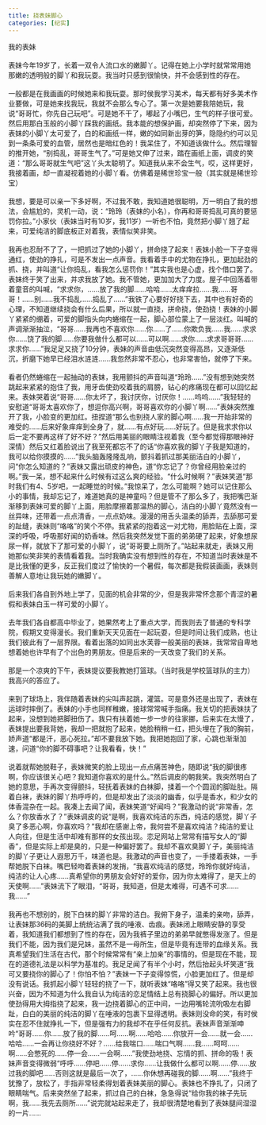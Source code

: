 ```yaml
---
title: 挠表妹脚心
categories: [纪实]
---
```


我的表妹<br><br>表妹今年19岁了，长着一双令人流口水的嫩脚丫。记得在她上小学时就常常用她那嫩的透明般的脚丫和我玩耍。我当时只感到很愉快，并不会感到性的存在。<br><br>一般都是在我画画的时候她来和我玩耍。那时侯我学习美术，每天都有好多美术作业要做，可是她来找我玩，我就不会那么专心了。第一次是她要我陪她玩，我说“哥哥忙，你先自己玩吧”。可是她不干了，嘟起了小嘴巴，生气的样子很可爱。然后用那白玉般的小脚丫踩我的画纸。我本能的想保护画，却突然停了下来，因为表妹的小脚丫太可爱了，白的和画纸一样，嫩的如同新出芽的笋，隐隐约约可以见到一条条可爱的血管，居然也是暗红色的！我呆住了，不知道该做什么。然后理智的推开她，“别捣乱，哥哥生气了。”可是她又伸了过来，踏在画纸上面，调皮的笑道：“那么哥哥就生气吧”这丫头太聪明了。知道我从来不会生气，哎，这样更好，我接着画，却一直凝视着她的小脚丫看。仿佛着是稀世珍宝一般（其实就是稀世珍宝）<br><br>我想，要是可以亲一下多好啊，不过我不敢，我知道她很聪明，万一明白了我的想法，会尴尬的，灵机一动，说：“玲玲（表妹的小名），你再和哥哥捣乱可真的要惩罚你拉。”小家伙（表妹当时有10岁，我11岁）一听也不怕，竟然把小脚丫翘了起来，可爱纯洁的脚底板正对着我，表情似笑非笑。<br><br>我再也忍耐不了了，一把抓过了她的小脚丫，拼命挠了起来！表妹小脸一下子变得通红，使劲的挣扎，可是不发出一点声音。我看着手中的尤物在挣扎，更加起劲的抓、挠，并叫道“让你捣乱，看我怎么惩罚你！”其实我也是心虚，找个借口罢了。表妹终于笑了出来，并求我放了她。我不管她，更加加大了力度。屋子中回荡着带着童音的叫喊，“求求你，……放了我的脚……哈哈……太痒痒拉……我……哥哥！……别……我不捣乱……捣乱了……”我铁了心要好好挠下去，其中也有好奇的心理，不知道继续挠会有什么后果，所以就一直挠，拼命挠，使劲挠！表妹的小脚丫紧紧的绷着，可爱的脚指头向内蜷缩在一起，脚心部位蒙上了一层淡红。叫喊的声调渐渐抽泣，“哥哥……我再也不喜欢你……你……了……你欺负我……我……求求你……饶了我的脚……你要我做什么都可以……可以啊……求你……求求哥哥哥……求求你……”我足足又挠了10分钟，表妹的声音由低沉突然变得高昂，又逐渐低沉，折磨下她早已经泪水涟涟……我忽然非常不忍心，也非常害怕，就停了下来。<br><br>看者仍然蜷缩在一起抽动的表妹，我用颤抖的声音叫道“玲玲……”没有想到她突然跳起来紧紧的抱住了我，用牙齿使劲咬着我的肩膀，钻心的疼痛现在都可以回忆起来。表妹哭着说“哥哥……你太坏了，我讨厌你，讨厌你！……呜呜……”我轻轻的安慰道“哥哥太喜欢你了，想逗你高兴啊，哥哥喜欢你的小脚丫啊……”表妹突然推开了我，小脸变的更加红。扭捏道“那么也别挠人家的脚心啊……我一开始非常的难受的……后来好象痒痒到全身了，就……有点好玩……好玩了。但是我求求你以后一定不要再这样了好不好？”然后用美丽的眼睛注视着我（至今都觉得那眼神好深情）然后又红着脸说出了我至死都忘不了的话“你喜欢我的脚丫子我是知道的，我可以给你摸摸的……”我头脑轰隆隆乱响，颤抖着抓过那美丽洁白的小脚丫，问“你怎么知道的？”表妹又露出顽皮的神色，道“你忘记了？你曾经用脸亲过的啊。”我一呆，想不起来什么时候有过这么爽的经验。“什么时候啊？”表妹笑道“那时我们有4、5岁吧，一起睡觉的时候。”我惊呆了，怎么可能啊？她可以记住那么小的事情，我却忘记了，难道她真的是神童吗？但是管不了那么多了，我把嘴巴渐渐移到表妹可爱的脚丫上面，用脸摩擦着那温热的脚心，洁白的小脚丫竟然没有一丝异味，还带着一点点清香，一点点奶味。漫漫的用舌头温柔的舔弄，去舔那可爱的趾缝，表妹则“咯咯”的笑个不停。我紧紧的抱着这一对尤物，用脸贴在上面，深深的呼吸，呼吸那好闻的奶香味。然后我突然发觉下面的弟弟硬了起来，好象想尿尿一样，就放下了那可爱的小脚丫，说“哥哥要上厕所了。”站起来就走，表妹又用她那似笑非笑的表情看着我。当时我确实没有想到性的存在，不知道当时表妹是不是比我懂的更多，反正我们度过了愉快的一个暑假，每次都是我假装画画，表妹则善解人意地让我玩她的嫩脚丫。<br><br>后来我们各自到外地上学了，见面的机会非常的少，但是我非常怀念那个青涩的暑假和表妹白玉一样可爱的小脚丫。<br><br>去年我们各自都高中毕业了，她果然考上了重点大学，而我则去了普通的专科学院，假期又变得漫长。我们重新天天见面在一起玩耍，但是时间让我们成熟，也让我们彼此有了一层界限。看着出落的如同出水芙蓉一般美丽的表妹，我常常自卑地想着她也许早有了个出色的男朋友。但是后来的一天改变了我们的关系。<br><br>那是一个凉爽的下午，表妹提议要我教她打篮球。（当时我是学校篮球队的主力）我高兴的答应了。<br><br>来到了球场上，我伴随着表妹的尖叫声起跳，灌篮。可是意外还是出现了，表妹在运球时摔倒了。表妹的小手也同样稚嫩，接球常常喊手指痛。我关切的把表妹扶了起来，没想到她把脚扭伤了。我只有扶着她一步一步的往家挪，后来实在太慢了，表妹提出要我背她，我却一把就抱了起来，她脸稍稍一红，把头埋在了我的胸前，娇声道“都是汗，恶心死拉。”却不要我放下她。我把她抱回了家，心跳也渐渐加速，问道“你的脚不碍事吧？让我看看，快！”<br><br>说着就帮她脱鞋子，表妹微笑的脸上现出一点点痛苦神色，随即说“我的脚很疼啊，你应该很关心吧？我知道你喜欢的是什么。”然后调皮的朝我笑。我突然明白了她的意思，手再次变得颤抖，轻抚着表妹的白袜脚，揉着一个个圆润的脚趾肚。隔着白袜，表妹的脚丫热呼呼的，但是却发出了淡淡的幽香，似乎是香水，和少女的体香混杂在一起。我凑上去闻了闻，表妹笑道“好闻吗？”我激动的说“非常香，怎么？你放香水了？”表妹调皮的说“是啊，我喜欢纯洁的东西，纯洁的感觉，脚丫子臭了多恶心啊，你喜欢吗？”我却在感谢上帝，我何尝不是喜欢纯洁？纯洁的爱让人向往，但是生活中却难有那样的女孩出现。恋足网站上常常有描写女人的“脚香”，但是实际上却是臭的，只是一种偏好罢了。我却不喜欢臭脚丫子，美丽纯洁的脚丫子更让人遐思万千，味道也是。我激动的声音也变了，一手搂着表妹，一手帮她脱下白袜。嘴巴轻吻着表妹的发捎，“我喜欢纯洁的感觉，玲玲你就好纯洁，纯洁的让人心疼……真希望你的男朋友会好好的爱你，因为你太难得了，是天上的天使啊……”表妹流下了眼泪，“哥哥，我知道，但是太难得，可遇不可求……我……”<br><br>我再也不想别的，脱下白袜的脚丫非常的洁白。我俯下身子，温柔的亲吻，舔弄，让表妹那36码的美脚上统统沾满了我的唾液、齿痕。表妹闭上眼睛安静的享受着，我知道我们都想到了性的存在，因为我裤子里边的弟弟早就憋得发涨了。但是我们不能，因为我们是兄妹，虽然不是一母所生，但是毕竟有连带的血缘关系。我真希望我们生活在古代，那个时候常常有“亲上加亲”的事情的。但是现在不能，现在的道德礼法是以科学为基准的。我足足闻了有半个小时，然后抬起头坏笑道“我可又要挠你的脚心了！你怕不怕？”表妹一下子变得惊慌，小脸更加红了。但是却没有说话。我抓起小脚丫轻轻的挠了一下，就听表妹“咯咯”得又笑了起来。我也很兴奋，因为不知道为什么我自认为纯洁的恋足情结上总有挠脚心的偏好。所以更加使劲得用大拇指挠了起来，我一边挠着脚心的正中间，一边用嘴轮流吮吸左右脚趾，白白的美丽的纯洁的脚丫在唾液的包裹下显得透明。表妹则没命的笑，有时侯实在忍不住就挣扎一下，但是强有力的我却不在乎任何反抗。表妹声音渐渐呻吟“哥哥……你……放了我的脚……呵……啊……哈哈……你放开一会……就一会……哈哈……一会再让你挠好不好？……给我喘口……喘口气啊……我……呵呵……啊……会憋死的……停一会……一会啊……”我使劲地挠、忘情的抓、拼命的吸！表妹声音变得微弱“呼呼……停吧……停……求你……让我做什么都可以啊……停……放过我的脚吧……否则这就是最后一次了，……你休想再碰我的脚……啊……”我终于犹豫了，放松了，手指非常轻柔得划着表妹美丽的脚心。表妹也不挣扎了，只闭了眼睛喘气。后来突然坐了起来，抓过自己的白袜，急急得说“给你我的袜子先玩啊，我……我先去厕所……”说完就站起来走了，我却很清楚地看到了表妹腿间湿湿的一片……